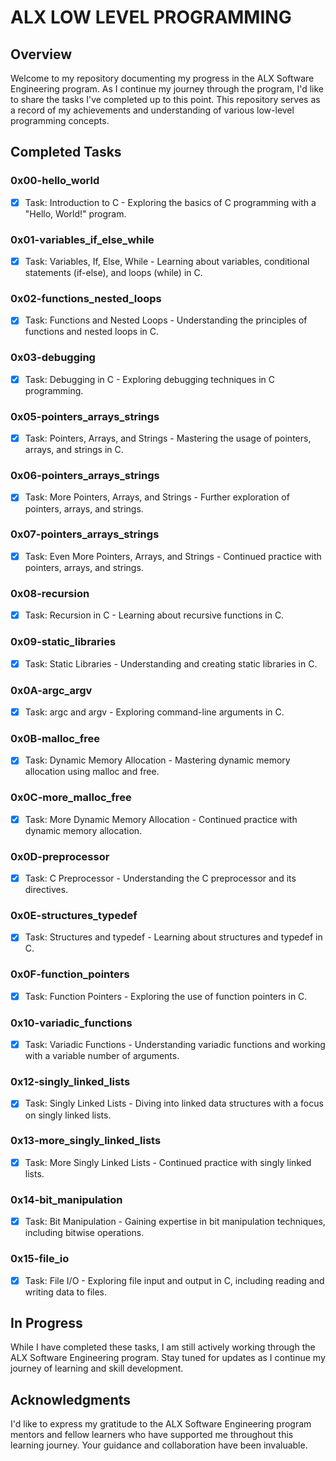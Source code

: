 # ALX LOW LEVEL PROGRAMMING

## Overview

Welcome to my repository documenting my progress in the ALX Software Engineering program. As I continue my journey through the program, I'd like to share the tasks I've completed up to this point. This repository serves as a record of my achievements and understanding of various low-level programming concepts.

## Completed Tasks

### 0x00-hello_world
- [x] Task: Introduction to C - Exploring the basics of C programming with a "Hello, World!" program.

### 0x01-variables_if_else_while
- [x] Task: Variables, If, Else, While - Learning about variables, conditional statements (if-else), and loops (while) in C.

### 0x02-functions_nested_loops
- [x] Task: Functions and Nested Loops - Understanding the principles of functions and nested loops in C.

### 0x03-debugging
- [x] Task: Debugging in C - Exploring debugging techniques in C programming.

### 0x05-pointers_arrays_strings
- [x] Task: Pointers, Arrays, and Strings - Mastering the usage of pointers, arrays, and strings in C.

### 0x06-pointers_arrays_strings
- [x] Task: More Pointers, Arrays, and Strings - Further exploration of pointers, arrays, and strings.

### 0x07-pointers_arrays_strings
- [x] Task: Even More Pointers, Arrays, and Strings - Continued practice with pointers, arrays, and strings.

### 0x08-recursion
- [x] Task: Recursion in C - Learning about recursive functions in C.

### 0x09-static_libraries
- [x] Task: Static Libraries - Understanding and creating static libraries in C.

### 0x0A-argc_argv
- [x] Task: argc and argv - Exploring command-line arguments in C.

### 0x0B-malloc_free
- [x] Task: Dynamic Memory Allocation - Mastering dynamic memory allocation using malloc and free.

### 0x0C-more_malloc_free
- [x] Task: More Dynamic Memory Allocation - Continued practice with dynamic memory allocation.

### 0x0D-preprocessor
- [x] Task: C Preprocessor - Understanding the C preprocessor and its directives.

### 0x0E-structures_typedef
- [x] Task: Structures and typedef - Learning about structures and typedef in C.

### 0x0F-function_pointers
- [x] Task: Function Pointers - Exploring the use of function pointers in C.

### 0x10-variadic_functions
- [x] Task: Variadic Functions - Understanding variadic functions and working with a variable number of arguments.

### 0x12-singly_linked_lists
- [x] Task: Singly Linked Lists - Diving into linked data structures with a focus on singly linked lists.

### 0x13-more_singly_linked_lists
- [x] Task: More Singly Linked Lists - Continued practice with singly linked lists.

### 0x14-bit_manipulation
- [x] Task: Bit Manipulation - Gaining expertise in bit manipulation techniques, including bitwise operations.

### 0x15-file_io
- [x] Task: File I/O - Exploring file input and output in C, including reading and writing data to files.

## In Progress

While I have completed these tasks, I am still actively working through the ALX Software Engineering program. Stay tuned for updates as I continue my journey of learning and skill development.

## Acknowledgments

I'd like to express my gratitude to the ALX Software Engineering program mentors and fellow learners who have supported me throughout this learning journey. Your guidance and collaboration have been invaluable.

